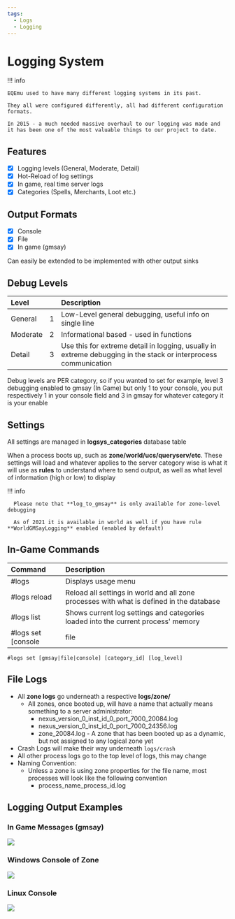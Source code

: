 ```yaml
---
tags:
  - Logs
  - Logging
---
```



# Logging System

!!! info

    EQEmu used to have many different logging systems in its past. 

    They all were configured differently, all had different configuration formats. 

    In 2015 - a much needed massive overhaul to our logging was made and it has been one of the most valuable things to our project to date.

## Features

* [x] Logging levels (General, Moderate, Detail)
* [x] Hot-Reload of log settings
* [x] In game, real time server logs
* [x] Categories (Spells, Merchants, Loot etc.)

## Output Formats

* [x] Console
* [x] File
* [x] In game (gmsay)

Can easily be extended to be implemented with other output sinks

## Debug Levels

| **Level** |  | **Description** |
| :--- | :--- | :--- |
| General | 1 | Low-Level general debugging, useful info on single line |
| Moderate | 2 | Informational based - used in functions |
| Detail | 3 | Use this for extreme detail in logging, usually in extreme debugging in the stack or interprocess communication |

Debug levels are PER category, so if you wanted to set for example, level 3 debugging enabled to gmsay (In Game) but only 1 to your console, you put respectively 1 in your console field and 3 in gmsay for whatever category it is your enable

## Settings

All settings are managed in **logsys_categories** database table

When a process boots up, such as **zone/world/ucs/queryserv/etc**. These settings will load and whatever applies to the server category wise is what it will use as **rules** to understand where to send output, as well as what level of information (high or low) to display

!!! info

      Please note that **log_to_gmsay** is only available for zone-level debugging

      As of 2021 it is available in world as well if you have rule **WorldGMSayLogging** enabled (enabled by default)


## In-Game Commands

| **Command**        | **Description** |
|:-------------------| :--- |
| #logs              | Displays usage menu |
| #logs reload       | Reload all settings in world and all zone processes with what is defined in the database |
| #logs list         | Shows current log settings and categories loaded into the current process' memory |
| #logs set [console |file|gmsay] | Sets log settings during the lifetime of the zone |

```text
#logs set [gmsay|file|console] [category_id] [log_level]
```

## File Logs

* All **zone logs** go underneath a respective **logs/zone/**
  * All zones, once booted up, will have a name that actually means something to a server administrator:
    * nexus_version_0_inst_id_0_port_7000_20084.log
    * nexus_version_0_inst_id_0_port_7000_24356.log
    * zone_20084.log - A zone that has been booted up as a dynamic, but not assigned to any logical zone yet
* Crash Logs will make their way underneath `logs/crash`
* All other process logs go to the top level of logs, this may change
* Naming Convention:
  * Unless a zone is using zone properties for the file name, most processes will look like the following convention
    * process_name_process_id.log

## Logging Output Examples

### In Game Messages (gmsay)

![](https://github.com/EQEmu/Server/wiki/images/FaWAgAq.gif?raw=true)

### Windows Console of Zone

![](https://camo.githubusercontent.com/e632e54b062cb1574fe7228a8b96ec448f4566aa/68747470733a2f2f692e696d6775722e636f6d2f6f6b57673279382e706e67)

### Linux Console

![](https://camo.githubusercontent.com/f850f759deb0332226829d2f6c806885f08e7a6b/68747470733a2f2f692e696d6775722e636f6d2f5343396c4f344e2e706e67)

